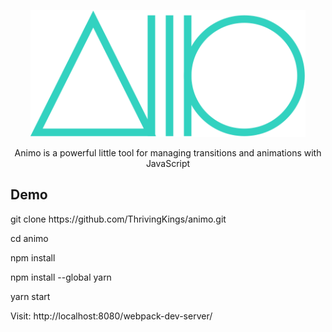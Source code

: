 <p align="center">
  <a href="https://animo.js.org/">
    <img alt="Animo" src="https://raw.githubusercontent.com/ThrivingKings/animo/master/docs/assets/logo.png" width="440">
  </a>
</p>

<p align="center">
  Animo is a powerful little tool for managing transitions and animations with JavaScript
</p>



<h2>Demo</h2>

<p>git clone https://github.com/ThrivingKings/animo.git</p>
<p>cd animo</p>
<p>npm install</p>
<p>npm install --global yarn</p>
<p>yarn start</p>
<p>Visit: http://localhost:8080/webpack-dev-server/</p>
